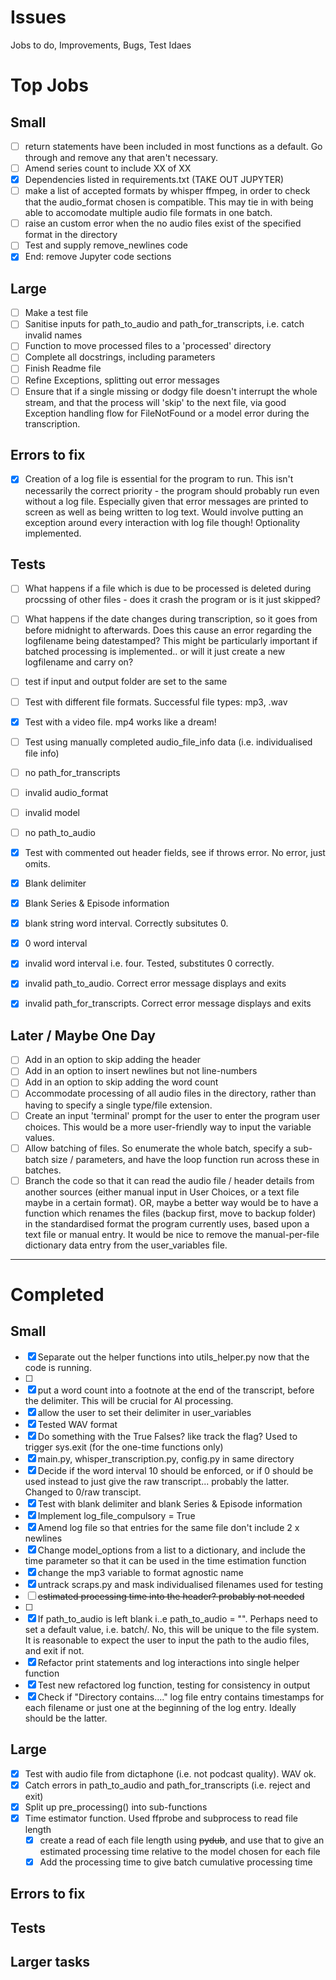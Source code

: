 # Issues
Jobs to do, Improvements, Bugs, Test Idaes

# Top Jobs

## Small
- [ ]  return statements have been included in most functions as a default. Go through and remove any that aren't necessary.
- [ ]  Amend series count to include XX of XX
- [x]  Dependencies listed in requirements.txt (TAKE OUT JUPYTER)
- [ ]  make a list of accepted formats by whisper ffmpeg, in order to check that the audio_format chosen is compatible. This may tie in with being able to accomodate multiple audio file formats in one batch.
- [ ]  raise an custom error when the no audio files exist of the specified format in the directory
- [ ]  Test and supply remove_newlines code
- [x]  End: remove Jupyter code sections

## Large
- [ ] Make a test file
- [ ] Sanitise inputs for path_to_audio and path_for_transcripts, i.e. catch invalid names
- [ ] Function to move processed files to a 'processed' directory
- [ ] Complete all docstrings, including parameters
- [ ] Finish Readme file
- [ ] Refine Exceptions, splitting out error messages
- [ ] Ensure that if a single missing or dodgy file doesn't interrupt the whole stream, and that the process will 'skip' to the next file, via good Exception handling flow for FileNotFound or a model error during the transcription.

## Errors to fix
- [x] Creation of a log file is essential for the program to run. This isn't necessarily the correct priority - the program should probably run even without a log file. Especially given that error messages are printed to screen as well as being written to log text. Would involve putting an exception around every interaction with log file though! Optionality implemented.



## Tests
- [ ]  What happens if a file which is due to be processed is deleted during procssing of other files - does it crash the program or is it just skipped?
- [ ]  What happens if the date changes during transcription, so it goes from before midnight to afterwards. Does this cause an error regarding the logfilename being datestamped? This might be particularly important if batched processing is implemented.. or will it just create a new logfilename and carry on?
- [ ]  test if input and output folder are set to the same
- [ ]  Test with different file formats. Successful file types: mp3, .wav
- [x]  Test with a video file. mp4 works like a dream!
- [ ]  Test using manually completed audio_file_info data (i.e. individualised file info)
- [ ]  no path_for_transcripts
- [ ]  invalid audio_format
- [ ]  invalid model
- [ ]  no path_to_audio
- [x]  Test with commented out header fields, see if throws error. No error, just omits.
- [x]  Blank delimiter 
- [x]  Blank Series & Episode information
- [x]  blank string word interval. Correctly subsitutes 0.
- [x]  0 word interval
- [x]  invalid word interval i.e. four. Tested, substitutes 0 correctly.
- [x]  invalid path_to_audio. Correct error message displays and exits
- [x]  invalid path_for_transcripts. Correct error message displays and exits


## Later / Maybe One Day
- [ ] Add in an option to skip adding the header
- [ ] Add in an option to insert newlines but not line-numbers
- [ ] Add in an option to skip adding the word count 
- [ ] Accommodate processing of all audio files in the directory, rather than having to specify a single type/file extension.
- [ ] Create an input 'terminal' prompt for the user to enter the program user choices. This would be a more user-friendly way to input the variable values.
- [ ]  Allow batching of files. So enumerate the whole batch, specify a sub-batch size  / parameters, and have the loop function run across these in batches.
- [ ] Branch the code so that it can read the audio file / header details from another sources (either manual input in User Choices, or a text file maybe in a certain format). OR, maybe a better way would be to have a function which renames the files (backup first, move to backup folder) in the standardised format the program currently uses, based upon a text file or manual entry. It would be nice to remove the manual-per-file dictionary data entry from the user_variables file.

---

# Completed

## Small
- [x]  Separate out the helper functions into utils_helper.py now that the code is running.
- [ ]  
- [x]  put a word count into a footnote at the end of the transcript, before the delimiter. This will be crucial for AI processing.
- [x]  allow the user to set their delimiter in user_variables
- [x]  Tested WAV format
- [x]  Do something with the True Falses? like track the flag? Used to trigger sys.exit (for the one-time functions only)
- [x]  main.py, whisper_transcription.py, config.py in same directory
- [x]  Decide if the word interval 10 should be enforced, or if 0 should be used instead to just give the raw transcript... probably the latter. Changed to 0/raw transcipt.
- [x]  Test with blank delimiter and blank Series & Episode information
- [x]  Implement log_file_compulsory = True
- [x]  Amend log file so that entries for the same file don't include 2 x newlines
- [x] Change model_options from a list to a dictionary, and include the time parameter so that it can be used in the time estimation function
- [x]  change the mp3 variable to format agnostic name
- [x]  untrack scraps.py and mask individualised filenames used for testing
- [ ]  ~~estimated processing time into the header? probably not needed~~
- [ ]  
- [x] If path_to_audio is left blank i..e path_to_audio = "". Perhaps need to set a default value, i.e. batch/. No, this will be unique to the file system. It is reasonable to expect the user to input the path to the audio files, and exit if not.
- [x]  Refactor print statements and log interactions into single helper function
- [x]  Test new refactored log function, testing for consistency in output
- [x]  Check if "Directory contains...." log file entry contains timestamps for each filename or just one at the beginning of the log entry. Ideally should be the latter.

## Large
- [x]  Test with audio file from dictaphone (i.e. not podcast quality). WAV ok.
- [x] Catch errors in path_to_audio and path_for_transcripts (i.e. reject and exit)
- [x] Split up pre_processing() into sub-functions
- [x] Time estimator function. Used ffprobe and subprocess to read file length
  - [x]  create a read of each file length using ~~pydub~~, and use that to give an estimated processing time relative to the model chosen for each file
  - [x]  Add the processing time to give batch cumulative processing time

## Errors to fix


## Tests


## Larger tasks